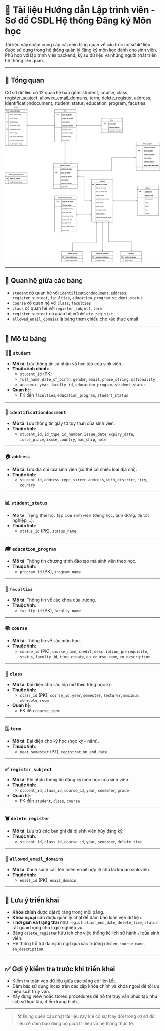 # 📘 Tài liệu Hướng dẫn Lập trình viên - Sơ đồ CSDL Hệ thống Đăng ký Môn học

Tài liệu này nhằm cung cấp cái nhìn tổng quan về cấu trúc cơ sở dữ liệu được sử dụng trong hệ thống quản lý đăng ký môn học dành cho sinh viên. Phù hợp với lập trình viên backend, kỹ sư dữ liệu và những người phát triển hệ thống liên quan.

---

## 🧩 Tổng quan

Cơ sở dữ liệu có 12 quan hệ bao gồm: student, course, class, register_subject, allowed_email_domains, term, delete_register, address, identificationdocument, student_status, education_program, faculties.
![schema_screenshot](./99-misc/SchemaDiagram_TKPM.png)

---

## 🔗 Quan hệ giữa các bảng

- `student` có quan hệ với `identificationdocument`, `address`, `register_subject`, `faculties`, `education_program`, `student_status`
- `course` có quan hệ với `class`, `faculties`
- `class` có quan hệ với `register_subject`, `term`
- `register_subject` có quan hệ với `delete_register`
- `allowed_email_domains` là bảng tham chiếu cho xác thực email

---

## 🧾 Mô tả bảng

### 🧍‍♂️ `student`
- **Mô tả**: Lưu thông tin cá nhân và học tập của sinh viên.
- **Thuộc tính chính**:
  - `student_id` (PK)
  - `full_name`, `date_of_birth`, `gender`, `email`, `phone_string`, `nationality`
  - `academic_year`, `faculty_id`, `education_program`, `student_status`
- **Quan hệ**:
  - FK đến `faculties`, `education_program`, `student_status`

---

### 🪪 `identificationdocument`
- **Mô tả**: Lưu thông tin giấy tờ tùy thân của sinh viên.
- **Thuộc tính**:
  - `student_id`, `id_type`, `id_number`, `issue_date`, `expiry_date`, `issue_place`, `issue_country`, `has_chip`, `note`

---

### 🏠 `address`
- **Mô tả**: Lưu địa chỉ của sinh viên (có thể có nhiều loại địa chỉ).
- **Thuộc tính**:
  - `student_id`, `address_type`, `street_address`, `ward`, `district`, `city`, `country`

---

### 📊 `student_status`
- **Mô tả**: Trạng thái học tập của sinh viên (đang học, tạm dừng, đã tốt nghiệp,...).
- **Thuộc tính**:
  - `status_id` (PK), `status_name`

---

### 🎓 `education_program`
- **Mô tả**: Thông tin chương trình đào tạo mà sinh viên theo học.
- **Thuộc tính**:
  - `program_id` (PK), `program_name`

---

### 🏫 `faculties`
- **Mô tả**: Thông tin về các khoa của trường.
- **Thuộc tính**:
  - `faculty_id` (PK), `faculty_name`

---

### 📚 `course`
- **Mô tả**: Thông tin về các môn học.
- **Thuộc tính**:
  - `course_id` (PK), `course_name`, `credit`, `description`, `prerequisite`, `status`, `faculty_id`, `time_create`, `en_course_name`, `en_description`

---

### 🏢 `class`
- **Mô tả**: Đại diện cho các lớp mở theo từng học kỳ.
- **Thuộc tính**:
  - `class_id` (PK), `course_id`, `year`, `semester`, `lecturer`, `maximum`, `schedule`, `room`
- **Quan hệ**:
  - FK đến `course`, `term`

---

### 🗓️ `term`
- **Mô tả**: Đại diện cho kỳ học (học kỳ - năm).
- **Thuộc tính**:
  - `year`, `semester` (PK), `registration_end_date`

---

### ✅ `register_subject`
- **Mô tả**: Ghi nhận thông tin đăng ký môn học của sinh viên.
- **Thuộc tính**:
  - `student_id`, `class_id`, `course_id`, `year`, `semester`, `grade`
- **Quan hệ**:
  - FK đến `student`, `class`, `course`

---

### 🗑️ `delete_register`
- **Mô tả**: Lưu trữ các bản ghi đã bị sinh viên hủy đăng ký.
- **Thuộc tính**:
  - `student_id`, `class_id`, `course_id`, `year`, `semester`, `delete_time`

---

### 📧 `allowed_email_domains`
- **Mô tả**: Danh sách các tên miền email hợp lệ cho tài khoản sinh viên.
- **Thuộc tính**:
  - `email_id` (PK), `email_domain`

---

## 🧠 Lưu ý triển khai

- **Khóa chính** được đặt rõ ràng trong mỗi bảng.
- **Khóa ngoại** cần được quản lý chặt để đảm bảo toàn vẹn dữ liệu.
- **Thời gian và trạng thái** như `registration_end_date`, `delete_time`, `status` rất quan trọng cho logic nghiệp vụ.
- Bảng `delete_register` hữu ích cho việc thống kê lịch sử hành vi của sinh viên.
- Hệ thống hỗ trợ đa ngôn ngữ qua các trường như `en_course_name`, `en_description`.

---

## ✅ Gợi ý kiểm tra trước khi triển khai

- Kiểm tra toàn vẹn dữ liệu giữa các bảng có liên kết.
- Đảm bảo sử dụng index trên các cặp khóa chính và khóa ngoại để tối ưu hiệu suất truy vấn.
- Xây dựng view hoặc stored procedures để hỗ trợ truy vấn phức tạp như lịch sử học tập, điểm trung bình...

---

> 🛠️ Đừng quên cập nhật tài liệu này khi có sự thay đổi trong cơ sở dữ liệu để đảm bảo đồng bộ giữa tài liệu và hệ thống thực tế.


